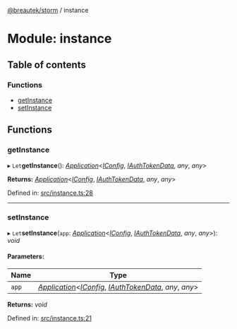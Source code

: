 [@breautek/storm](../README.md) / instance

# Module: instance

## Table of contents

### Functions

- [getInstance](instance.md#getinstance)
- [setInstance](instance.md#setinstance)

## Functions

### getInstance

▸ `Let`**getInstance**(): [*Application*](../classes/application.application-1.md)<[*IConfig*](../interfaces/iconfig.iconfig-1.md), [*IAuthTokenData*](../interfaces/iauthtokendata.iauthtokendata-1.md), *any*, *any*\>

**Returns:** [*Application*](../classes/application.application-1.md)<[*IConfig*](../interfaces/iconfig.iconfig-1.md), [*IAuthTokenData*](../interfaces/iauthtokendata.iauthtokendata-1.md), *any*, *any*\>

Defined in: [src/instance.ts:28](https://github.com/breautek/storm/blob/e9f4a60/src/instance.ts#L28)

___

### setInstance

▸ `Let`**setInstance**(`app`: [*Application*](../classes/application.application-1.md)<[*IConfig*](../interfaces/iconfig.iconfig-1.md), [*IAuthTokenData*](../interfaces/iauthtokendata.iauthtokendata-1.md), *any*, *any*\>): *void*

#### Parameters:

Name | Type |
------ | ------ |
`app` | [*Application*](../classes/application.application-1.md)<[*IConfig*](../interfaces/iconfig.iconfig-1.md), [*IAuthTokenData*](../interfaces/iauthtokendata.iauthtokendata-1.md), *any*, *any*\> |

**Returns:** *void*

Defined in: [src/instance.ts:21](https://github.com/breautek/storm/blob/e9f4a60/src/instance.ts#L21)
